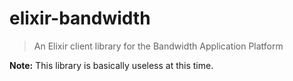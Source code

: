 elixir-bandwidth
================

> An Elixir client library for the Bandwidth Application Platform

**Note:** This library is basically useless at this time.
